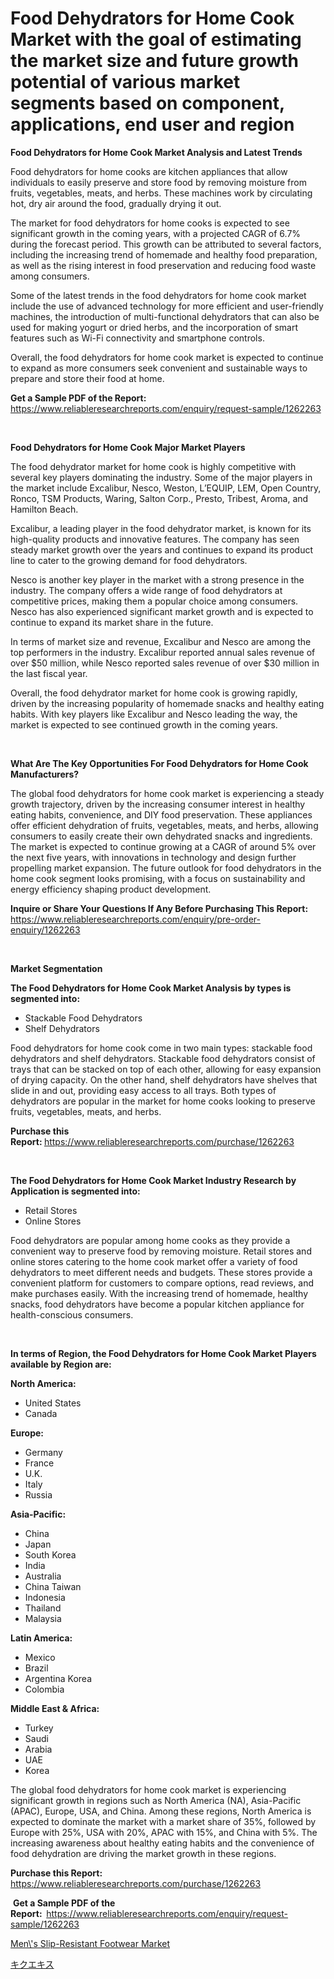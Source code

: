 <p><h1>Food Dehydrators for Home Cook Market with the goal of estimating the market size and future growth potential of various market segments based on component, applications, end user and region</h1></p><p><strong>Food Dehydrators for Home Cook Market Analysis and Latest Trends</strong></p>
<p><p>Food dehydrators for home cooks are kitchen appliances that allow individuals to easily preserve and store food by removing moisture from fruits, vegetables, meats, and herbs. These machines work by circulating hot, dry air around the food, gradually drying it out.</p><p>The market for food dehydrators for home cooks is expected to see significant growth in the coming years, with a projected CAGR of 6.7% during the forecast period. This growth can be attributed to several factors, including the increasing trend of homemade and healthy food preparation, as well as the rising interest in food preservation and reducing food waste among consumers.</p><p>Some of the latest trends in the food dehydrators for home cook market include the use of advanced technology for more efficient and user-friendly machines, the introduction of multi-functional dehydrators that can also be used for making yogurt or dried herbs, and the incorporation of smart features such as Wi-Fi connectivity and smartphone controls.</p><p>Overall, the food dehydrators for home cook market is expected to continue to expand as more consumers seek convenient and sustainable ways to prepare and store their food at home.</p></p>
<p><strong>Get a Sample PDF of the Report:&nbsp;</strong> <a href="https://www.reliableresearchreports.com/enquiry/request-sample/1262263">https://www.reliableresearchreports.com/enquiry/request-sample/1262263</a></p>
<p>&nbsp;</p>
<p><strong>Food Dehydrators for Home Cook Major Market Players</strong></p>
<p><p>The food dehydrator market for home cook is highly competitive with several key players dominating the industry. Some of the major players in the market include Excalibur, Nesco, Weston, L’EQUIP, LEM, Open Country, Ronco, TSM Products, Waring, Salton Corp., Presto, Tribest, Aroma, and Hamilton Beach.</p><p>Excalibur, a leading player in the food dehydrator market, is known for its high-quality products and innovative features. The company has seen steady market growth over the years and continues to expand its product line to cater to the growing demand for food dehydrators.</p><p>Nesco is another key player in the market with a strong presence in the industry. The company offers a wide range of food dehydrators at competitive prices, making them a popular choice among consumers. Nesco has also experienced significant market growth and is expected to continue to expand its market share in the future.</p><p>In terms of market size and revenue, Excalibur and Nesco are among the top performers in the industry. Excalibur reported annual sales revenue of over $50 million, while Nesco reported sales revenue of over $30 million in the last fiscal year.</p><p>Overall, the food dehydrator market for home cook is growing rapidly, driven by the increasing popularity of homemade snacks and healthy eating habits. With key players like Excalibur and Nesco leading the way, the market is expected to see continued growth in the coming years.</p></p>
<p>&nbsp;</p>
<p><strong>What Are The Key Opportunities For Food Dehydrators for Home Cook Manufacturers?</strong></p>
<p><p>The global food dehydrators for home cook market is experiencing a steady growth trajectory, driven by the increasing consumer interest in healthy eating habits, convenience, and DIY food preservation. These appliances offer efficient dehydration of fruits, vegetables, meats, and herbs, allowing consumers to easily create their own dehydrated snacks and ingredients. The market is expected to continue growing at a CAGR of around 5% over the next five years, with innovations in technology and design further propelling market expansion. The future outlook for food dehydrators in the home cook segment looks promising, with a focus on sustainability and energy efficiency shaping product development.</p></p>
<p><strong>Inquire or Share Your Questions If Any Before Purchasing This Report:</strong> <a href="https://www.reliableresearchreports.com/enquiry/pre-order-enquiry/1262263">https://www.reliableresearchreports.com/enquiry/pre-order-enquiry/1262263</a></p>
<p>&nbsp;</p>
<p><strong>Market Segmentation</strong></p>
<p><strong>The Food Dehydrators for Home Cook Market Analysis by types is segmented into:</strong></p>
<p><ul><li>Stackable Food Dehydrators</li><li>Shelf Dehydrators</li></ul></p>
<p><p>Food dehydrators for home cook come in two main types: stackable food dehydrators and shelf dehydrators. Stackable food dehydrators consist of trays that can be stacked on top of each other, allowing for easy expansion of drying capacity. On the other hand, shelf dehydrators have shelves that slide in and out, providing easy access to all trays. Both types of dehydrators are popular in the market for home cooks looking to preserve fruits, vegetables, meats, and herbs.</p></p>
<p><strong>Purchase this Report:&nbsp;</strong><a href="https://www.reliableresearchreports.com/purchase/1262263">https://www.reliableresearchreports.com/purchase/1262263</a></p>
<p>&nbsp;</p>
<p><strong>The Food Dehydrators for Home Cook Market Industry Research by Application is segmented into:</strong></p>
<p><ul><li>Retail Stores</li><li>Online Stores</li></ul></p>
<p><p>Food dehydrators are popular among home cooks as they provide a convenient way to preserve food by removing moisture. Retail stores and online stores catering to the home cook market offer a variety of food dehydrators to meet different needs and budgets. These stores provide a convenient platform for customers to compare options, read reviews, and make purchases easily. With the increasing trend of homemade, healthy snacks, food dehydrators have become a popular kitchen appliance for health-conscious consumers.</p></p>
<p>&nbsp;</p>
<p><strong>In terms of Region, the Food Dehydrators for Home Cook Market Players available by Region are:</strong></p>
<p>
    <p> <strong> North America: </strong>
        <ul>
            <li>United States</li>
            <li>Canada</li>
        </ul>
        </p> 
    <p> <strong> Europe: </strong>
        <ul>
            <li>Germany</li>
            <li>France</li>
            <li>U.K.</li>
            <li>Italy</li>
            <li>Russia</li>
        </ul>
        </p> 
    <p> <strong> Asia-Pacific: </strong>
        <ul>
            <li>China</li>
            <li>Japan</li>
            <li>South Korea</li>
            <li>India</li>
            <li>Australia</li>
            <li>China Taiwan</li>
            <li>Indonesia</li>
            <li>Thailand</li>
            <li>Malaysia</li>
        </ul>
        </p> 
    <p> <strong> Latin America: </strong>
        <ul>
            <li>Mexico</li>
            <li>Brazil</li>
            <li>Argentina Korea</li>
            <li>Colombia</li>
        </ul>
        </p> 
    <p> <strong> Middle East & Africa: </strong>
        <ul>
            <li>Turkey</li>
            <li>Saudi</li>
            <li>Arabia</li>
            <li>UAE</li>
            <li>Korea</li>
        </ul>
    </p>
    </p>
<p><p>The global food dehydrators for home cook market is experiencing significant growth in regions such as North America (NA), Asia-Pacific (APAC), Europe, USA, and China. Among these regions, North America is expected to dominate the market with a market share of 35%, followed by Europe with 25%, USA with 20%, APAC with 15%, and China with 5%. The increasing awareness about healthy eating habits and the convenience of food dehydration are driving the market growth in these regions.</p></p>
<p><strong>Purchase this Report: </strong><a href="https://www.reliableresearchreports.com/purchase/1262263">https://www.reliableresearchreports.com/purchase/1262263</a></p>
<p>&nbsp;<strong>Get a Sample PDF of the Report:&nbsp;&nbsp;</strong><a href="https://www.reliableresearchreports.com/enquiry/request-sample/1262263">https://www.reliableresearchreports.com/enquiry/request-sample/1262263</a></p>
<p><strong></strong></p>
<p><p><a href="https://github.com/CliffMedina6/Market-Research-Report-List-4/blob/main/mens-slip-resistant-footwear-market.md">Men\'s Slip-Resistant Footwear Market</a></p><p><a href="https://github.com/mreklxf44233/Market-Research-Report-List-1/blob/main/53420347253.md">キクエキス</a></p></p>